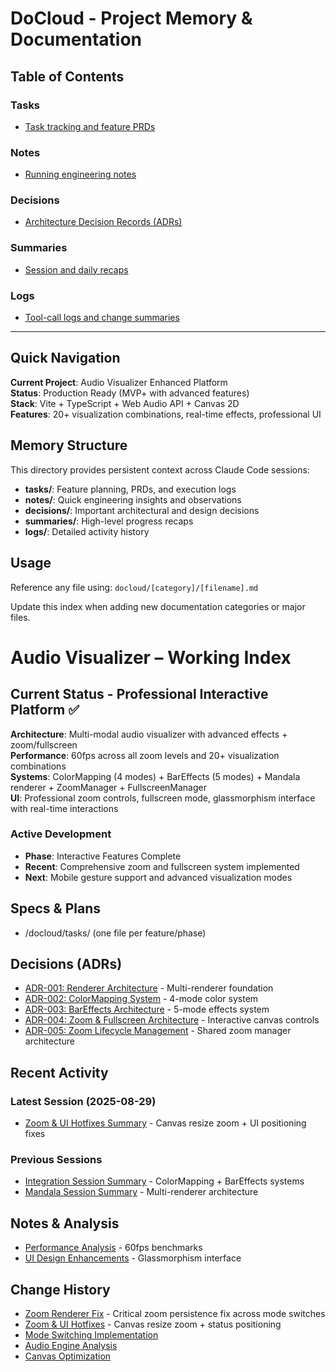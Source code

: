 # DoCloud - Project Memory & Documentation

## Table of Contents

### Tasks
- [Task tracking and feature PRDs](./tasks/)

### Notes  
- [Running engineering notes](./notes/)

### Decisions
- [Architecture Decision Records (ADRs)](./decisions/)

### Summaries
- [Session and daily recaps](./summaries/)

### Logs
- [Tool-call logs and change summaries](./logs/)

---

## Quick Navigation

**Current Project**: Audio Visualizer Enhanced Platform  
**Status**: Production Ready (MVP+ with advanced features)  
**Stack**: Vite + TypeScript + Web Audio API + Canvas 2D  
**Features**: 20+ visualization combinations, real-time effects, professional UI

## Memory Structure

This directory provides persistent context across Claude Code sessions:

- **tasks/**: Feature planning, PRDs, and execution logs
- **notes/**: Quick engineering insights and observations  
- **decisions/**: Important architectural and design decisions
- **summaries/**: High-level progress recaps
- **logs/**: Detailed activity history

## Usage

Reference any file using: `docloud/[category]/[filename].md`

Update this index when adding new documentation categories or major files.

# Audio Visualizer – Working Index

## Current Status - Professional Interactive Platform ✅
**Architecture**: Multi-modal audio visualizer with advanced effects + zoom/fullscreen  
**Performance**: 60fps across all zoom levels and 20+ visualization combinations  
**Systems**: ColorMapping (4 modes) + BarEffects (5 modes) + Mandala renderer + ZoomManager + FullscreenManager  
**UI**: Professional zoom controls, fullscreen mode, glassmorphism interface with real-time interactions  

### Active Development  
- **Phase**: Interactive Features Complete
- **Recent**: Comprehensive zoom and fullscreen system implemented
- **Next**: Mobile gesture support and advanced visualization modes

## Specs & Plans
- /docloud/tasks/ (one file per feature/phase)

## Decisions (ADRs)
- [ADR-001: Renderer Architecture](./decisions/ADR-001-renderer-architecture.md) - Multi-renderer foundation
- [ADR-002: ColorMapping System](./decisions/ADR-002-color-mapping-system.md) - 4-mode color system
- [ADR-003: BarEffects Architecture](./decisions/ADR-003-bar-effects-architecture.md) - 5-mode effects system
- [ADR-004: Zoom & Fullscreen Architecture](./decisions/ADR-004-zoom-fullscreen-architecture.md) - Interactive canvas controls
- [ADR-005: Zoom Lifecycle Management](./decisions/ADR-005-zoom-lifecycle-management.md) - Shared zoom manager architecture

## Recent Activity
### Latest Session (2025-08-29)
- [Zoom & UI Hotfixes Summary](./summaries/2025-08-29_zoom-ui-hotfixes.md) - Canvas resize zoom + UI positioning fixes
### Previous Sessions
- [Integration Session Summary](./summaries/2025-08-27_session_integration.md) - ColorMapping + BarEffects systems
- [Mandala Session Summary](./summaries/2025-08-27_mandala-session.md) - Multi-renderer architecture

## Notes & Analysis
- [Performance Analysis](./logs/performance-baseline-2025-08-27_22-26.md) - 60fps benchmarks
- [UI Design Enhancements](./logs/ui-design-2025-08-27.md) - Glassmorphism interface

## Change History
- [Zoom Renderer Fix](./logs/CHANGELOG-2025-08-29-zoom-renderer-fix.md) - Critical zoom persistence fix across mode switches
- [Zoom & UI Hotfixes](./logs/CHANGELOG-2025-08-29-zoom-ui-improvements.md) - Canvas resize zoom + status positioning
- [Mode Switching Implementation](./logs/CHANGELOG-2025-08-27-controls-mode-switching.md)
- [Audio Engine Analysis](./logs/audio-analysis-20250827_172645.md)
- [Canvas Optimization](./logs/canvas-analysis-2025-08-27-163000.md)
